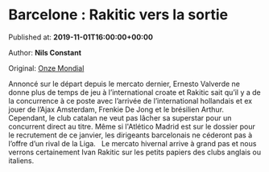 
# Barcelone : Rakitic vers la sortie

Published at: **2019-11-01T16:00:00+00:00**

Author: **Nils Constant**

Original: [Onze Mondial](http://www.onzemondial.com/liga/2019-2020/barcelone-rakitic-vers-la-sortie-201404)

Annoncé sur le départ depuis le mercato dernier, Ernesto Valverde ne donne plus de temps de jeu à l’international croate et Rakitic sait qu’il y a de la concurrence à ce poste avec l’arrivée de l’international hollandais et ex jouer de l’Ajax Amsterdam, Frenkie De Jong et le brésilien Arthur.
Cependant, le club catalan ne veut pas lâcher sa superstar pour un concurrent direct au titre. Même si l'Atlético Madrid est sur le dossier pour le recrutement de ce janvier, les dirigeants barcelonais ne céderont pas à l’offre d’un rival de la Liga.
 
Le mercato hivernal arrive à grand pas et nous verrons certainement Ivan Rakitic sur les petits papiers des clubs anglais ou italiens.
